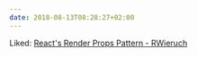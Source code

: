 ```yaml
---
date: 2018-08-13T08:28:27+02:00
---
```


Liked: [React's Render Props Pattern - RWieruch](https://www.robinwieruch.de/react-render-props-pattern/)
